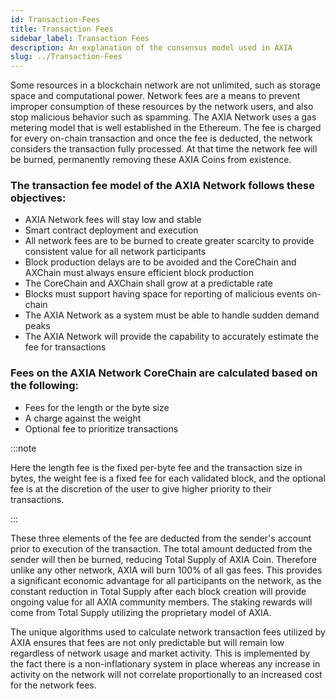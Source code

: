```yaml
---
id: Transaction-Fees
title: Transaction Fees
sidebar_label: Transaction Fees
description: An explanation of the consensus model used in AXIA
slug: ../Transaction-Fees
---
```

Some resources in a blockchain network are not unlimited, such as storage space and computational power. Network fees are a means to prevent improper consumption of these resources by the network users, and also stop malicious behavior such as spamming. The AXIA Network uses a gas metering model that is well established in the Ethereum. The fee is charged for every on-chain transaction and once the fee is deducted, the network considers the transaction fully processed. At that time the network fee will be burned, permanently removing these AXIA Coins from existence.


### The transaction fee model of the AXIA Network follows these objectives:

* AXIA Network fees will stay low and stable 
* Smart contract deployment and execution
* All network fees are to be burned to create greater scarcity to provide consistent value for all network participants
* Block production delays are to be avoided and the CoreChain and AXChain must always ensure efficient block production
* The CoreChain and AXChain shall grow at a predictable rate
* Blocks must support having space for reporting of malicious events on-chain
* The AXIA Network as a system must be able to handle sudden demand peaks
* The AXIA Network will provide the capability to accurately estimate the fee for transactions

### Fees on the AXIA Network CoreChain are calculated based on the following:

* Fees for the length or the byte size
* A charge against the weight
* Optional fee to prioritize transactions

:::note

Here the length fee is the fixed per-byte fee and the transaction size in bytes, the weight fee is a fixed fee for each validated block, and the optional fee is at the discretion of the user to give higher priority to their transactions.

:::

These three elements of the fee are deducted from the sender's account prior to execution of the transaction. The total amount deducted from the sender will then be burned, reducing Total Supply of AXIA Coin. Therefore unlike any other network, AXIA will burn 100% of all gas fees. This provides a significant economic advantage for all participants on the network, as the constant reduction in Total Supply after each block creation will provide ongoing value for all AXIA community members. The staking rewards will come from Total Supply utilizing the proprietary model of AXIA.


The unique algorithms used to calculate network transaction fees utilized by AXIA ensures that fees are not only predictable but will remain low regardless of network usage and market activity. This is implemented by the fact there is a non-inflationary system in place whereas any increase in activity on the network will not correlate proportionally to an increased cost for the network fees. 



